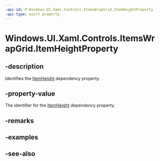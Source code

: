 ```yaml
---
-api-id: P:Windows.UI.Xaml.Controls.ItemsWrapGrid.ItemHeightProperty
-api-type: winrt property
---
```


<!-- Property syntax
public Windows.UI.Xaml.DependencyProperty ItemHeightProperty { get; }
-->

# Windows.UI.Xaml.Controls.ItemsWrapGrid.ItemHeightProperty

## -description
Identifies the [ItemHeight](itemswrapgrid_itemheight.md) dependency property.



## -property-value
The identifier for the [ItemHeight](itemswrapgrid_itemheight.md) dependency property.

## -remarks

## -examples

## -see-also
